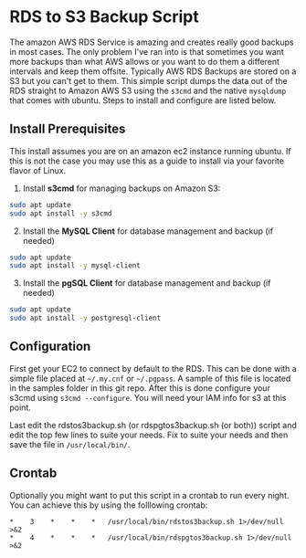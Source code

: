 # RDS to S3 Backup Script

The amazon AWS RDS Service is amazing and creates really good backups in most
cases.  The only problem I've ran into is that sometimes you want more backups
than what AWS allows or you want to do them a different intervals and keep
them offsite.  Typically AWS RDS Backups are stored on a S3 but you can't get
to them.  This simple script dumps the data out of the RDS straight to Amazon
AWS S3 using the `s3cmd` and the native `mysqldump` that comes with ubuntu.
Steps to install and configure are listed below.

## Install Prerequisites

This install assumes you are on an amazon ec2 instance running ubuntu.
If this is not the case you may use this as a guide to install via your
favorite flavor of Linux.

1. Install **s3cmd** for managing backups on Amazon S3:
```bash
sudo apt update
sudo apt install -y s3cmd
```

2. Install the **MySQL Client** for database management and backup (if needed)
```bash
sudo apt update
sudo apt install -y mysql-client
```

3. Install the **pgSQL Client** for database management and backup (if needed)
```bash
sudo apt update
sudo apt install -y postgresql-client
```

## Configuration

First get your EC2 to connect by default to the RDS.  This can be done with a
simple file placed at `~/.my.cnf` or `~/.pgpass`.  A sample of this file is located in the
samples folder in this git repo.  After this is done configure your s3cmd
using `s3cmd --configure`.  You will need your IAM info for s3 at this point.

Last edit the rdstos3backup.sh (or rdspgtos3backup.sh (or both)) script and edit the top few lines to suite your
needs.  Fix to suite your needs and then save the file in
`/usr/local/bin/`.

## Crontab

Optionally you might want to put this script in a crontab to run every night.
You can achieve this by using the folllowing crontab:

```
*    3    *    *    *   /usr/local/bin/rdstos3backup.sh 1>/dev/null >&2
*    4    *    *    *   /usr/local/bin/rdspgtos3backup.sh 1>/dev/null >&2
```
